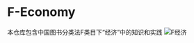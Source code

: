 # F-Economy
本仓库包含中国图书分类法F类目下“经济”中的知识和实践
![F经济](https://github.com/gaochaoqwe/F-Economy/assets/50293201/ce90203c-2d7b-4f64-a3e4-440874c3066c)
